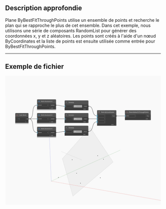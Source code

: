 ## Description approfondie
Plane ByBestFitThroughPoints utilise un ensemble de points et recherche le plan qui se rapproche le plus de cet ensemble. Dans cet exemple, nous utilisons une série de composants RandomList pour générer des coordonnées x, y et z aléatoires. Les points sont créés à l'aide d'un nœud ByCoordinates et la liste de points est ensuite utilisée comme entrée pour ByBestFitThroughPoints.
___
## Exemple de fichier

![ByBestFitThroughPoints](./Autodesk.DesignScript.Geometry.Plane.ByBestFitThroughPoints_img.jpg)

